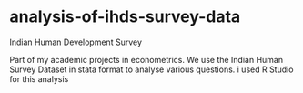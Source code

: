 # analysis-of-ihds-survey-data
Indian Human Development Survey

Part of my academic projects in econometrics. We use the Indian Human Survey Dataset in stata format to analyse various questions.
i used R Studio for this analysis
